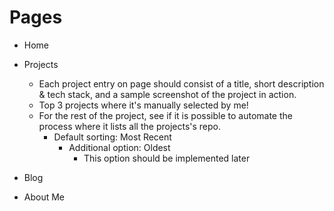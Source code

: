 

# Pages

- Home

- Projects
    - Each project entry on page should consist of a title, short description & tech stack, and a sample screenshot of the project in action.
    - Top 3 projects where it's manually selected by me!
    - For the rest of the project, see if it is possible to automate the process where it lists all the projects's repo.
        - Default sorting: Most Recent
            - Additional option: Oldest
                - This option should be implemented later  

- Blog

- About Me